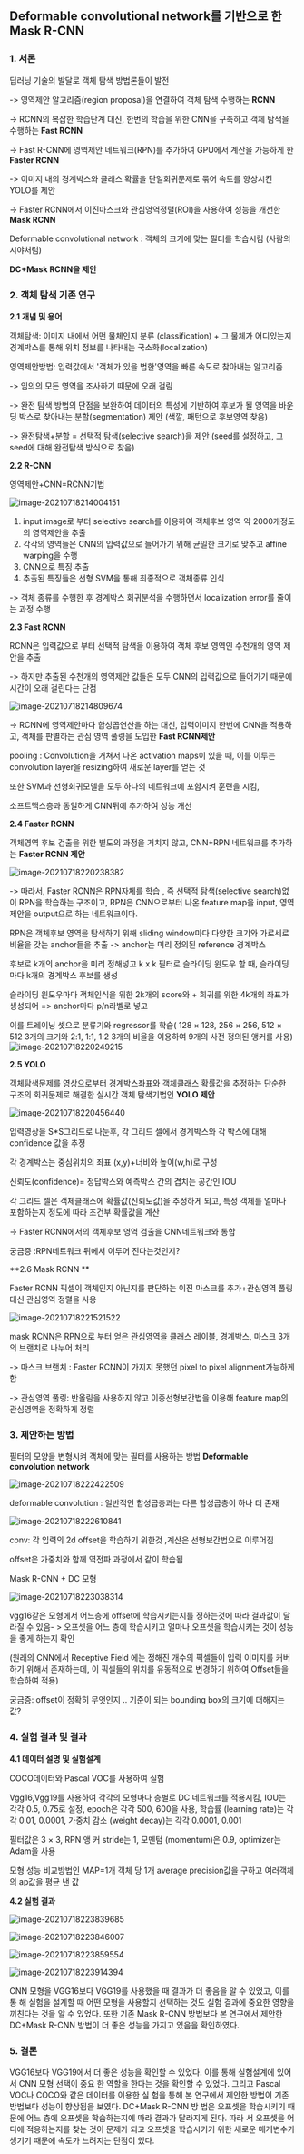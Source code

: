 ## Deformable convolutional network를 기반으로 한 Mask R-CNN

### 1. 서론

딥러닝 기술의 발달로 객체 탐색 방법론들이 발전

-> 영역제안 알고리즘(region proposal)을 연결하여 객체 탐색 수행하는 **RCNN** 

-> RCNN의 복잡한 학습단계 대신, 한번의 학습을 위한 CNN을 구축하고 객체 탐색을 수행하는 **Fast RCNN**

-> Fast R-CNN에 영역제안 네트워크(RPN)를 추가하여 GPU에서 계산을 가능하게 한 **Faster RCNN**

-> 이미지 내의 경계박스와 클래스 확률을 단일회귀문제로 묶어 속도를 향상시킨 YOLO를 제안

-> Faster RCNN에서 이진마스크와 관심영역정렬(ROI)을 사용하여 성능을 개선한 **Mask RCNN**



Deformable convolutional network : 객체의 크기에 맞는 필터를 학습시킴 (사람의 시야처럼)



**DC+Mask RCNN을 제안**



### 2. 객체 탐색 기존 연구

**2.1 개념 및 용어**

객체탐색: 이미지 내에서 어떤 물체인지 분류 (classification) + 그 물체가 어디있는지 경계박스를 통해 위치 정보를  나타내는 국소화(localization)

영역제안방법: 입력값에서 '객체가 있을 법한'영역을 빠른 속도로 찾아내는 알고리즘 

-> 임의의 모든 영역을 조사하기 때문에 오래 걸림

-> 완전 탐색 방법의 단점을 보완하여 데이터의 특성에 기반하여 후보가 될 영역을 바운딩 박스로 찾아내는 분할(segmentation) 제안 (색깔, 패턴으로 후보영역 찾음)

-> 완전탐색+분할 = 선택적 탐색(selective search)을 제안 (seed를 설정하고, 그 seed에 대해 완전탐색 방식으로 찾음)



**2.2 R-CNN**

영역제안+CNN=RCNN기법

![image-20210718214004151](C:\Users\chaeh\AppData\Roaming\Typora\typora-user-images\image-20210718214004151.png)



1. input image로 부터 selective search를 이용하여 객체후보 영역 약 2000개정도의 영역제안을 추출
2. 각각의 영역들은 CNN의 입력값으로 들어가기 위해 균일한 크기로 맞추고 affine warping을 수행
3. CNN으로 특징 추출
4. 추출된 특징들은 선형 SVM을 통해 최종적으로 객체종류 인식

-> 객체 종류를 수행한 후 경계박스 회귀분석을 수행하면서 localization error를 줄이는 과정 수행



**2.3 Fast RCNN**

RCNN은 입력값으로 부터 선택적 탐색을 이용하여 객체 후보 영역인 수천개의 영역 제안을 추출 

-> 하지만 추출된 수천개의 영역제안 값들은 모두 CNN의 입력값으로 들어가기 때문에 시간이 오래 걸린다는 단점 

![image-20210718214809674](C:\Users\chaeh\AppData\Roaming\Typora\typora-user-images\image-20210718214809674.png)

-> RCNN에 영역제안마다 합성곱연산을 하는 대신, 입력이미지 한번에 CNN을 적용하고, 객체를 판별하는 관심 영역 풀링을 도입한 **Fast RCNN제안**

pooling : Convolution을 거쳐서 나온 activation maps이 있을 때, 이를 이루는 convolution layer을 resizing하여 새로운 layer를 얻는 것

또한 SVM과 선형회귀모델을 모두 하나의 네트워크에 포함시켜 훈련을 시킴, 

소프트맥스층과 동일하게 CNN뒤에 추가하여 성능 개선





**2.4 Faster RCNN**

객체영역 후보 검출을 위한 별도의 과정을 거치지 않고, CNN+RPN 네트워크를 추가하는 **Faster RCNN 제안**

![image-20210718220238382](C:\Users\chaeh\AppData\Roaming\Typora\typora-user-images\image-20210718220238382.png)

-> 따라서, Faster RCNN은 RPN자체를 학습 , 즉 선택적 탐색(selective search)없이 RPN을 학습하는 구조이고, RPN은 CNN으로부터 나온 feature map을 input, 영역제안을 output으로 하는 네트워크이다.

RPN은 객체후보 영역을 탐색하기 위해 sliding window마다 다양한 크기와 가로세로비율을 갖는 anchor들을 추출 -> anchor는 미리 정의된 reference 경계박스

후보로 k개의 anchor을 미리 정해넣고 k x k 필터로 슬라이딩 윈도우 할  때, 슬라이딩 마다 k개의 경계박스 후보를 생성

 슬라이딩 윈도우마다 객체인식을 위한 2k개의 score와  + 회귀를 위한 4k개의 좌표가 생성되어 => anchor마다 p/n라벨로 넣고

이를 트레이닝 셋으로 분류기와 regressor를 학습( 128 × 128, 256 × 256, 512 × 512 3개의 크기와 2:1, 1:1, 1:2 3개의 비율을 이용하여 9개의 사전 정의된 앵커를 사용)![image-20210718220249215](C:\Users\chaeh\AppData\Roaming\Typora\typora-user-images\image-20210718220249215.png)



**2.5 YOLO**

객체탐색문제를 영상으로부터 경계박스좌표와 객체클래스 확률값을 추정하는 단순한 구조의 회귀문제로 해결한 실시간 객체 탐색기법인 **YOLO 제안**

![image-20210718220456440](C:\Users\chaeh\AppData\Roaming\Typora\typora-user-images\image-20210718220456440.png)

입력영상을 S*S그리드로 나눈후, 각 그리드 셀에서 경계박스와 각 박스에 대해 confidence 값을 추정

각 경계박스는 중심위치의 좌표 (x,y)+너비와 높이(w,h)로 구성

신뢰도(confidence)= 정답박스와 예측박스 간의 겹치는 공간인 IOU

각 그리드 셀은 객체클래스에 확률값(신뢰도값)을 추정하게 되고, 특정 객체를 얼마나 포함하는지 정도에 따라 조건부 확률값을 계산

-> Faster RCNN에서의 객체후보 영역 검출을 CNN네트워크와 통합 



궁금증 :RPN네트워크 뒤에서 이루어 진다는것인지? 



**2.6 Mask RCNN **

Faster RCNN 픽셀이 객체인지 아닌지를 판단하는 이진 마스크를 추가+관심영역 풀링대신 관심영역 정렬을 사용

![image-20210718221521522](C:\Users\chaeh\AppData\Roaming\Typora\typora-user-images\image-20210718221521522.png)

mask RCNN은 RPN으로 부터 얻은 관심영역을 클래스 레이블, 경계박스, 마스크 3개의 브랜치로 나누어 처리

-> 마스크 브랜치 : Faster RCNN이 가지지 못했던 pixel to pixel alignment가능하게 함

-> 관심영역 풀링: 반올림을 사용하지 않고 이중선형보간법을 이용해 feature map의 관심영역을 정확하게 정렬





### 3. 제안하는 방법

필터의 모양을 변형시켜 객체에 맞는 필터를 사용하는 방법  **Deformable convolution network**

![image-20210718222422509](C:\Users\chaeh\AppData\Roaming\Typora\typora-user-images\image-20210718222422509.png)

deformable convolution : 일반적인 합성곱층과는 다른 합성곱층이 하나 더 존재

![image-20210718222610841](C:\Users\chaeh\AppData\Roaming\Typora\typora-user-images\image-20210718222610841.png)

conv: 각 입력의 2d offset을 학습하기 위한것 ,계산은 선형보간법으로 이루어짐

offset은 가중치와 함께 역전파 과정에서 같이 학습됨



Mask R-CNN + DC 모형

![image-20210718223038314](C:\Users\chaeh\AppData\Roaming\Typora\typora-user-images\image-20210718223038314.png)

vgg16같은 모형에서 어느층에 offset에 학습시키는지를 정하는것에 따라 결과값이 달라질 수 있음- > 오프셋을 어느 층에 학습시키고 얼마나 오프셋을 학습시키는 것이 성능을 좋게 하는지 확인

(원래의 CNN에서 Receptive Field 에는 정해진 개수의 픽셀들이 입력 이미지를 커버하기 위해서 존재하는데, 이 픽셀들의 위치를 유동적으로 변경하기 위하여 Offset들을 학습하여 적용)



궁금증: offset이 정확히 무엇인지 .. 기준이 되는  bounding box의 크기에 더해지는 값? 

### 4. 실험 결과 및 결과

**4.1 데이터 설명 및 실험설계**

COCO데이터와 Pascal VOC를 사용하여 실험

Vgg16,Vgg19를 사용하여 각각의 모형마다 층별로 DC 네트워크를 적용시킴, IOU는 각각 0.5, 0.75로 설정, epoch은 각각 500, 600을 사용, 학습률 (learning rate)는 각각 0.01, 0.0001, 가중치 감소 (weight decay)는 각각 0.0001, 0.001

필터값은 3 × 3, RPN 앵 커 stride는 1,  모멘텀 (momentum)은 0.9, optimizer는 Adam을 사용

모형 성능 비교방법인 MAP=1개 객체 당 1개 average precision값을 구하고 여러객체의 ap값을 평균 낸 값



**4.2 실험 결과**

![image-20210718223839685](C:\Users\chaeh\AppData\Roaming\Typora\typora-user-images\image-20210718223839685.png)

![image-20210718223846007](C:\Users\chaeh\AppData\Roaming\Typora\typora-user-images\image-20210718223846007.png)

![image-20210718223859554](C:\Users\chaeh\AppData\Roaming\Typora\typora-user-images\image-20210718223859554.png)

![image-20210718223914394](C:\Users\chaeh\AppData\Roaming\Typora\typora-user-images\image-20210718223914394.png)

CNN 모형을 VGG16보다 VGG19를 사용했을 때 결과가 더 좋음을 알 수 있었고, 이를 통 해 실험을 설계할 때 어떤 모형을 사용할지 선택하는 것도 실험 결과에 중요한 영향을 끼친다는 것을 알 수 있었다. 또한 기존 Mask R-CNN 방법보다 본 연구에서 제안한 DC+Mask R-CNN 방법이 더 좋은 성능을 가지고 있음을 확인하였다.



### 5. 결론

 VGG16보다 VGG19에서 더 좋은 성능을 확인할 수 있었다. 이를 통해 실험설계에 있어서 CNN 모형 선택이 중요 한 역할을 한다는 것을 확인할 수 있었다. 그리고 Pascal VOC나 COCO와 같은 데이터를 이용한 실 험을 통해 본 연구에서 제안한 방법이 기존 방법보다 성능이 향상됨을 보였다. DC+Mask R-CNN 방 법은 오프셋을 학습시키기 때문에 어느 층에 오프셋을 학습하는지에 따라 결과가 달라지게 된다. 따라 서 오프셋을 어디에 적용하는지를 찾는 것이 문제가 되고 오프셋을 학습시키기 위한 새로운 매개변수가 생기기 때문에 속도가 느려지는 단점이 있다.